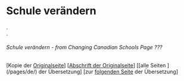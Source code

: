 # Schule verändern
.  
.  

###### Schule verändern - from Changing Canadian Schools Page ???

[Kopie der [Originalseite](/copies-from-original/CCS???.png)]
[[Abschrift der Originalseite](/en/Changing_Canadian_Schools-???)]
[[alle Seiten ] (/pages/de/) der Übersetzung]
[zur [folgenden Seite](Changing_Canadian_Schools-de-????) der Übersetzung]